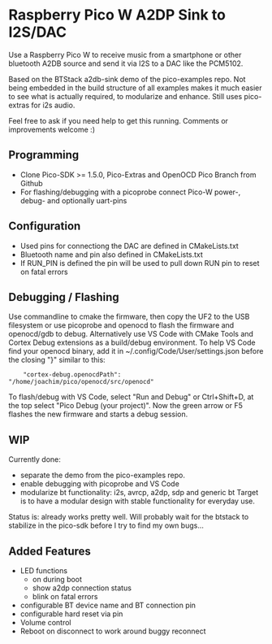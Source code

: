 # Raspberry Pico W A2DP Sink to I2S/DAC

Use a Raspberry Pico W to receive music from a smartphone 
or other bluetooth A2DB source and send it via I2S to a DAC like the PCM5102.

Based on the BTStack a2db-sink demo of the pico-examples repo.
Not being embedded in the build structure of all examples makes it much easier
to see what is actually required, to modularize and enhance.
Still uses pico-extras for i2s audio.

Feel free to ask if you need help to get this running. Comments or improvements welcome :)

## Programming
* Clone Pico-SDK >= 1.5.0, Pico-Extras and OpenOCD Pico Branch from Github
* For flashing/debugging with a picoprobe connect Pico-W power-, debug- and optionally uart-pins

## Configuration
* Used pins for connectiong the DAC are defined in CMakeLists.txt
* Bluetooth name and pin also defined in CMakeLists.txt
* If RUN_PIN is defined the pin will be used to pull down RUN pin to reset on fatal errors

## Debugging / Flashing
Use commandline to cmake the firmware, then copy the UF2 to the USB filesystem or use picoprobe and openocd to flash the firmware and openocd/gdb to debug.
Alternatively use VS Code with CMake Tools and Cortex Debug extensions as a build/debug environment.
To help VS Code find your openocd binary, add it in ~/.config/Code/User/settings.json before the closing "}" similar to this:
```
    "cortex-debug.openocdPath": "/home/joachim/pico/openocd/src/openocd"
```
To flash/debug with VS Code, select "Run and Debug" or Ctrl+Shift+D, at the top select "Pico Debug (your project)". Now the green arrow or F5 flashes the new firmware and starts a debug session.

## WIP
Currently done: 
* separate the demo from the pico-examples repo.
* enable debugging with picoprobe and VS Code
* modularize bt functionality: i2s, avrcp, a2dp, sdp and generic bt
Target is to have a modular design with stable functionality for everyday use.

Status is: already works pretty well. Will probably wait for the btstack to stabilize in the pico-sdk before I try to find my own bugs...

## Added Features
* LED functions
    * on during boot
    * show a2dp connection status
    * blink on fatal errors
* configurable BT device name and BT connection pin
* configurable hard reset via pin
* Volume control
* Reboot on disconnect to work around buggy reconnect